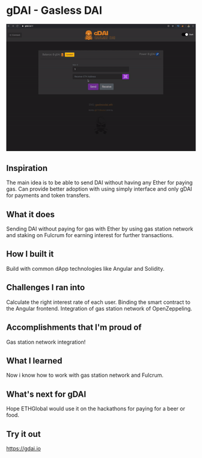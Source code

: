 # gDAI - Gasless DAI 
![](docs/demo.gif)

## Inspiration
The main idea is to be able to send DAI without having any Ether for paying gas. Can provide better adoption with using simply interface and only gDAI for payments and token transfers.

## What it does
Sending DAI without paying for gas with Ether by using gas station network and staking on Fulcrum for earning interest for further transactions.

## How I built it
Build with common dApp technologies like Angular and Solidity.

## Challenges I ran into
Calculate the right interest rate of each user. Binding the smart contract to the Angular frontend. Integration of gas station network of OpenZeppeling.

## Accomplishments that I'm proud of
Gas station network integration!

## What I learned
Now i know how to work with gas station network and Fulcrum.

## What's next for gDAI
Hope ETHGlobal would use it on the hackathons for paying for a beer or food.

## Try it out
https://gdai.io 


